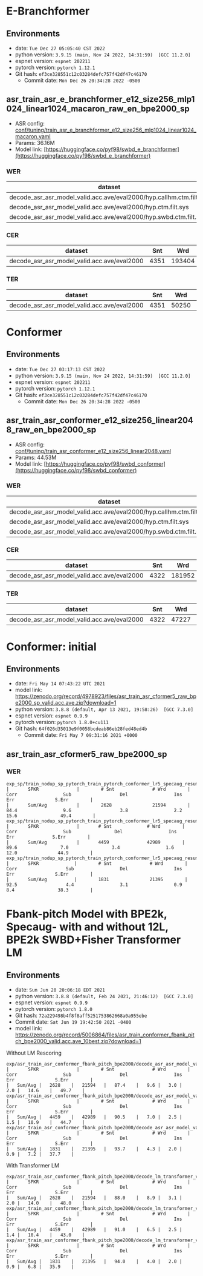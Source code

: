# E-Branchformer
## Environments
- date: `Tue Dec 27 05:05:40 CST 2022`
- python version: `3.9.15 (main, Nov 24 2022, 14:31:59)  [GCC 11.2.0]`
- espnet version: `espnet 202211`
- pytorch version: `pytorch 1.12.1`
- Git hash: `ef3ce328551c12c03284defc757f42df47c46170`
  - Commit date: `Mon Dec 26 20:34:28 2022 -0500`

## asr_train_asr_e_branchformer_e12_size256_mlp1024_linear1024_macaron_raw_en_bpe2000_sp
- ASR config: [conf/tuning/train_asr_e_branchformer_e12_size256_mlp1024_linear1024_macaron.yaml](conf/tuning/train_asr_e_branchformer_e12_size256_mlp1024_linear1024_macaron.yaml)
- Params: 36.16M
- Model link: [https://huggingface.co/pyf98/swbd_e_branchformer](https://huggingface.co/pyf98/swbd_e_branchformer)

### WER

|dataset|Snt|Wrd|Corr|Sub|Del|Ins|Err|S.Err|
|---|---|---|---|---|---|---|---|---|
|decode_asr_asr_model_valid.acc.ave/eval2000/hyp.callhm.ctm.filt.sys|2628|21594|89.1|8.4|2.5|2.1|13.1|46.0|
|decode_asr_asr_model_valid.acc.ave/eval2000/hyp.ctm.filt.sys|4459|42989|91.8|6.1|2.1|1.6|9.8|41.3|
|decode_asr_asr_model_valid.acc.ave/eval2000/hyp.swbd.ctm.filt.sys|1831|21395|94.5|3.8|1.7|1.0|6.4|34.5|

### CER

|dataset|Snt|Wrd|Corr|Sub|Del|Ins|Err|S.Err|
|---|---|---|---|---|---|---|---|---|
|decode_asr_asr_model_valid.acc.ave/eval2000|4351|193404|93.0|3.3|3.7|5.3|12.3|67.9|

### TER

|dataset|Snt|Wrd|Corr|Sub|Del|Ins|Err|S.Err|
|---|---|---|---|---|---|---|---|---|
|decode_asr_asr_model_valid.acc.ave/eval2000|4351|50250|82.9|12.4|4.7|9.8|26.9|67.9|


# Conformer
## Environments
- date: `Tue Dec 27 03:17:13 CST 2022`
- python version: `3.9.15 (main, Nov 24 2022, 14:31:59)  [GCC 11.2.0]`
- espnet version: `espnet 202211`
- pytorch version: `pytorch 1.12.1`
- Git hash: `ef3ce328551c12c03284defc757f42df47c46170`
  - Commit date: `Mon Dec 26 20:34:28 2022 -0500`

## asr_train_asr_conformer_e12_size256_linear2048_raw_en_bpe2000_sp
- ASR config: [conf/tuning/train_asr_conformer_e12_size256_linear2048.yaml](conf/tuning/train_asr_conformer_e12_size256_linear2048.yaml)
- Params: 44.53M
- Model link: [https://huggingface.co/pyf98/swbd_conformer](https://huggingface.co/pyf98/swbd_conformer)

### WER

|dataset|Snt|Wrd|Corr|Sub|Del|Ins|Err|S.Err|
|---|---|---|---|---|---|---|---|---|
|decode_asr_asr_model_valid.acc.ave/eval2000/hyp.callhm.ctm.filt.sys|2628|21594|88.3|8.5|3.2|2.1|13.8|46.8|
|decode_asr_asr_model_valid.acc.ave/eval2000/hyp.ctm.filt.sys|4459|42989|90.8|6.2|3.0|1.5|10.7|42.4|
|decode_asr_asr_model_valid.acc.ave/eval2000/hyp.swbd.ctm.filt.sys|1831|21395|93.4|3.9|2.7|0.9|7.5|36.1|

### CER

|dataset|Snt|Wrd|Corr|Sub|Del|Ins|Err|S.Err|
|---|---|---|---|---|---|---|---|---|
|decode_asr_asr_model_valid.acc.ave/eval2000|4322|181952|92.8|3.4|3.8|10.8|18.0|68.1|

### TER

|dataset|Snt|Wrd|Corr|Sub|Del|Ins|Err|S.Err|
|---|---|---|---|---|---|---|---|---|
|decode_asr_asr_model_valid.acc.ave/eval2000|4322|47227|82.6|12.8|4.6|15.3|32.7|68.1|



# Conformer: initial
## Environments
- date: `Fri May 14 07:43:22 UTC 2021`
- model link: https://zenodo.org/record/4978923/files/asr_train_asr_cformer5_raw_bpe2000_sp_valid.acc.ave.zip?download=1
- python version: `3.8.8 (default, Apr 13 2021, 19:58:26)  [GCC 7.3.0]`
- espnet version: `espnet 0.9.9`
- pytorch version: `pytorch 1.8.0+cu111`
- Git hash: `64f026d35013e9f0058bcdeab86eb28fed48ed4b`
  - Commit date: `Fri May 7 09:31:16 2021 +0000`

## asr_train_asr_cformer5_raw_bpe2000_sp
### WER

```
exp_sp/train_nodup_sp_pytorch_train_pytorch_conformer_lr5_specaug_resume/decode_eval2000_model.last10.avg.best_decode_train_transformer_lm_pytorch_swbd+fisher_bpe2000/scoring/hyp.callhm.ctm.filt.sys
|       SPKR              |        # Snt              # Wrd        |        Corr                 Sub                  Del                 Ins                  Err               S.Err        |
|       Sum/Avg           |        2628               21594        |        84.4                 9.6                  3.8                 2.2                 15.6                49.4        |
exp_sp/train_nodup_sp_pytorch_train_pytorch_conformer_lr5_specaug_resume/decode_eval2000_model.last10.avg.best_decode_train_transformer_lm_pytorch_swbd+fisher_bpe2000/scoring/hyp.ctm.filt.sys
|       SPKR              |       # Snt             # Wrd        |       Corr                 Sub                Del                 Ins                 Err              S.Err        |
|       Sum/Avg           |       4459              42989        |       89.6                7.0                3.4                 1.6                12.0               44.9        |
exp_sp/train_nodup_sp_pytorch_train_pytorch_conformer_lr5_specaug_resume/decode_eval2000_model.last10.avg.best_decode_train_transformer_lm_pytorch_swbd+fisher_bpe2000/scoring/hyp.swbd.ctm.filt.sys
|       SPKR             |        # Snt              # Wrd        |       Corr                  Sub                 Del                 Ins                  Err               S.Err        |
|       Sum/Avg          |        1831               21395        |       92.5                  4.4                 3.1                 0.9                  8.4                38.3        |
```

# Fbank-pitch Model with BPE2k, Specaug- with and without 12L, BPE2k SWBD+Fisher Transformer LM

## Environments
- date: `Sun Jun 20 20:06:18 EDT 2021`
- python version: `3.8.8 (default, Feb 24 2021, 21:46:12)  [GCC 7.3.0]`
- espnet version: `espnet 0.9.9`
- pytorch version: `pytorch 1.8.0`
- Git hash: `72a229498b4f8f8aff5251753862668a0a955ebe`
- Commit date: `Sat Jun 19 19:42:50 2021 -0400`
- model link: https://zenodo.org/record/5006864/files/asr_train_conformer_fbank_pitch_bpe2000_valid.acc.ave_10best.zip?download=1

Without LM Rescoring
```
exp/asr_train_asr_conformer_fbank_pitch_bpe2000/decode_asr_asr_model_valid.acc.ave_10best/eval2000/score_wer/scoring/hyp.callhm.ctm.filt.sys
|       SPKR              |        # Snt              # Wrd        |        Corr                 Sub                  Del                 Ins                  Err               S.Err        |
|	Sum/Avg	|	2628	|	21594	|	87.4	|	9.6	|	3.0	|	2.0	|	14.6	|	49.7	|
exp/asr_train_asr_conformer_fbank_pitch_bpe2000/decode_asr_asr_model_valid.acc.ave_10best/eval2000/score_wer/scoring/hyp.ctm.filt.sys
|       SPKR              |        # Snt              # Wrd        |        Corr                 Sub                  Del                 Ins                  Err               S.Err        |
|	Sum/Avg	|	4459	|	42989	|	90.5	|	7.0	|	2.5	|	1.5	|	10.9	|	44.7	|
exp/asr_train_asr_conformer_fbank_pitch_bpe2000/decode_asr_asr_model_valid.acc.ave_10best/eval2000/score_wer/scoring/hyp.swbd.ctm.filt.sys
|       SPKR              |        # Snt              # Wrd        |        Corr                 Sub                  Del                 Ins                  Err               S.Err        |
|	Sum/Avg	|	1831	|	21395	|	93.7	|	4.3	|	2.0	|	0.9	|	7.2	|	37.7	|
```
 With Transformer LM
```
exp/asr_train_asr_conformer_fbank_pitch_bpe2000/decode_lm_transformer_valid.loss.ave_asr_model_valid.acc.ave_10best/eval2000/score_wer/scoring/hyp.callhm.ctm.filt.sys
|       SPKR              |        # Snt              # Wrd        |        Corr                 Sub                  Del                 Ins                  Err               S.Err        |
|	Sum/Avg	|	2628	|	21594	|	88.0	|	8.9	|	3.1	|	2.0	|	14.0	|	48.0	|
exp/asr_train_asr_conformer_fbank_pitch_bpe2000/decode_lm_transformer_valid.loss.ave_asr_model_valid.acc.ave_10best/eval2000/score_wer/scoring/hyp.ctm.filt.sys
|       SPKR              |        # Snt              # Wrd        |        Corr                 Sub                  Del                 Ins                  Err               S.Err        |
|	Sum/Avg	|	4459	|	42989	|	91.0	|	6.5	|	2.5	|	1.4	|	10.4	|	43.0	|
exp/asr_train_asr_conformer_fbank_pitch_bpe2000/decode_lm_transformer_valid.loss.ave_asr_model_valid.acc.ave_10best/eval2000/score_wer/scoring/hyp.swbd.ctm.filt.sys
|       SPKR              |        # Snt              # Wrd        |        Corr                 Sub                  Del                 Ins                  Err               S.Err        |
|	Sum/Avg	|	1831	|	21395	|	94.0	|	4.0	|	2.0	|	0.9	|	6.8	|	35.9	|
```
